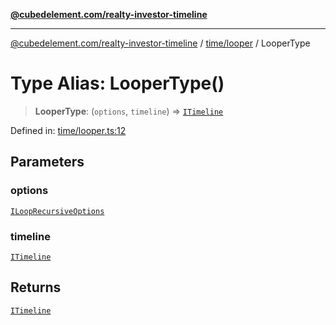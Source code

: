 [**@cubedelement.com/realty-investor-timeline**](../../../index.md)

---

[@cubedelement.com/realty-investor-timeline](../../../modules.md) / [time/looper](../index.md) / LooperType

# Type Alias: LooperType()

> **LooperType**: (`options`, `timeline`) => [`ITimeline`](../../timeline/interfaces/ITimeline.md)

Defined in: [time/looper.ts:12](https://github.com/kvernon/realty-investor-timeline/blob/806c805529d356deb12c125749ddea89a26850dd/src/time/looper.ts#L12)

## Parameters

### options

[`ILoopRecursiveOptions`](../../i-loop-recursive-options/interfaces/ILoopRecursiveOptions.md)

### timeline

[`ITimeline`](../../timeline/interfaces/ITimeline.md)

## Returns

[`ITimeline`](../../timeline/interfaces/ITimeline.md)
